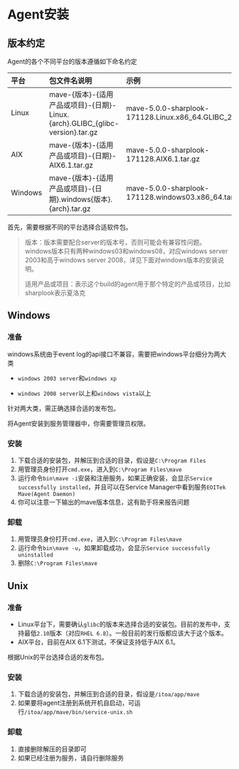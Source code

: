 # Agent安装

## 版本约定

Agent的各个不同平台的版本遵循如下命名约定

| 平台 | 包文件名说明 | 示例 |
| :--- | :--- | :--- |
| Linux | mave-{版本}-{适用产品或项目}-{日期}-Linux.{arch}.GLIBC\_{glibc-version}.tar.gz | mave-5.0.0-sharplook-171128.Linux.x86\_64.GLIBC\_2.10.tar.gz |
| AIX | mave-{版本}-{适用产品或项目}-{日期}-AIX6.1.tar.gz | mave-5.0.0-sharplook-171128.AIX6.1.tar.gz |
| Windows | mave-{版本}-{适用产品或项目}-{日期}.windows{版本}.{arch}.tar.gz | mave-5.0.0-sharplook-171128.windows03.x86\_64.tar.gz |

首先，需要根据不同的平台选择合适软件包。

> 版本：版本需要配合server的版本号，否则可能会有兼容性问题。windows版本只有两种windows03和windows08，对应windows server 2003和高于windows server 2008，详见下面对windows版本的安装说明。
>
> 适用产品或项目：表示这个build的agent用于那个特定的产品或项目，比如sharplook表示夏洛克

## Windows

### 准备

windows系统由于event log的api接口不兼容，需要把windows平台细分为两大类

* `windows 2003 server`和`windows xp`

* `windows 2008 server`以上和`windows vista`以上

针对两大类，需正确选择合适的发布包。

将Agent安装到服务管理器中，你需要管理员权限。

### 安装

1. 下载合适的安装包，并解压到合适的目录，假设是`C:\Program Files`
2. 用管理员身份打开`cmd.exe`，进入到`C:\Program Files\mave`
3. 运行命令`bin\mave -i`安装和注册服务，如果正确安装，会显示`Service successfully installed`，并且可以在Service Manager中看到服务`EOITek Mave(Agent Daemon)`
4. 你可以注意一下输出的mave版本信息，这有助于将来报告问题

### 卸载

1. 用管理员身份打开`cmd.exe`，进入到`C:\Program Files\mave`
2. 运行命令`bin\mave -u`，如果卸载成功，会显示`Service successfully uninstalled`
3. 删除`C:\Program Files\mave`

## Unix

### 准备

* Linux平台下，需要确认`glibc`的版本来选择合适的安装包。目前的发布中，支持最低`2.10`版本（对应`RHEL 6.8`）。一般目前的发行版都应该大于这个版本。
* AIX平台，目前在AIX 6.1下测试，不保证支持低于AIX 6.1。

根据Unix的平台选择合适的发布包。

### 安装

1. 下载合适的安装包，并解压到合适的目录，假设是`/itoa/app/mave`
2. 如果要将agent注册到系统开机自启动，可运行`/itoa/app/mave/bin/service-unix.sh`

### 卸载

1. 直接删除解压的目录即可
2. 如果已经注册为服务，请自行删除服务




